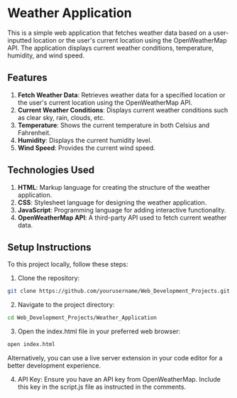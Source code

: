 # Weather Application
This is a simple web application that fetches weather data based on a user-inputted location or the user's current location using the OpenWeatherMap API. The application displays current weather conditions, temperature, humidity, and wind speed.

## Features
1. <b>Fetch Weather Data</b>: Retrieves weather data for a specified location or the user's current location using the OpenWeatherMap API.
2. <b>Current Weather Conditions</b>: Displays current weather conditions such as clear sky, rain, clouds, etc.
3. <b>Temperature</b>: Shows the current temperature in both Celsius and Fahrenheit.
4. <b>Humidity</b>: Displays the current humidity level.
5. <b>Wind Speed</b>: Provides the current wind speed.

## Technologies Used
1. <b>HTML</b>: Markup language for creating the structure of the weather application.
2. <b>CSS</b>: Stylesheet language for designing the weather application.
3. <b>JavaScript</b>: Programming language for adding interactive functionality.
4. <b>OpenWeatherMap API</b>: A third-party API used to fetch current weather data.

## Setup Instructions
To this project locally, follow these steps:
1. Clone the repository:
```bash
git clone https://github.com/yourusername/Web_Development_Projects.git
```
2. Navigate to the project directory:
```bash
cd Web_Development_Projects/Weather_Application
```
3. Open the index.html file in your preferred web browser:
```bash
open index.html
```
Alternatively, you can use a live server extension in your code editor for a better development experience.

4. API Key: Ensure you have an API key from OpenWeatherMap. Include this key in the script.js file as instructed in the comments.
